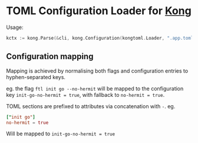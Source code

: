# TOML Configuration Loader for [Kong](https://github.com/alecthomas/kong)

Usage:

```go
kctx := kong.Parse(&cli, kong.Configuration(kongtoml.Loader, ".app.toml", "~/.app.toml"))
```

## Configuration mapping

Mapping is achieved by normalising both flags and configuration entries to
hyphen-separated keys.

eg. the flag `ftl init go --no-hermit` will be mapped to the configuration key
`init-go-no-hermit = true`, with fallback to `no-hermit = true`.

TOML sections are prefixed to attributes via concatenation with `-`. eg.

```toml
["init go"]
no-hermit = true
```

Will be mapped to `init-go-no-hermit = true`

